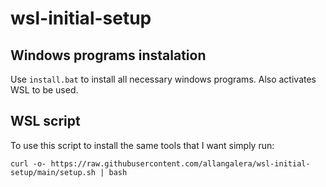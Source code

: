 # wsl-initial-setup

## Windows programs instalation

Use `install.bat` to install all necessary windows programs. Also activates WSL to be used.


## WSL script

To use this script to install the same tools that I want simply run:

```
curl -o- https://raw.githubusercontent.com/allangalera/wsl-initial-setup/main/setup.sh | bash
```

